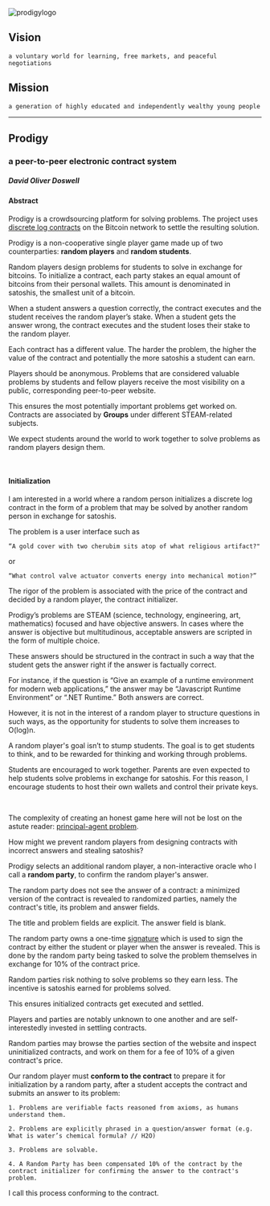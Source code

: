 ![prodigylogo](https://user-images.githubusercontent.com/25995735/42149806-a709141a-7da5-11e8-83ae-6bb1a4c006f3.png)


## Vision

    a voluntary world for learning, free markets, and peaceful negotiations

## Mission

    a generation of highly educated and independently wealthy young people

<hr>

## Prodigy
### a peer-to-peer electronic contract system

##### David Oliver Doswell

#### Abstract

Prodigy is a crowdsourcing platform for solving problems. The project uses [discrete log contracts](https://adiabat.github.io/dlc.pdf) on the Bitcoin network to settle the resulting solution. 

Prodigy is a non-cooperative single player game made up of two counterparties: **random players** and **random students**.

Random players design problems for students to solve in exchange for bitcoins. To initialize a contract, each party stakes an equal amount of bitcoins from their personal wallets. This amount is denominated in satoshis, the smallest unit of a bitcoin. 

When a student answers a question correctly, the contract executes and the student receives the random player’s stake. When a student gets the answer wrong, the contract executes and the student loses their stake to the random player.

Each contract has a different value. The harder the problem, the higher the value of the contract and potentially the more satoshis a student can earn. 

Players should be anonymous. Problems that are considered valuable problems by students and fellow players receive the most visibility on a public, corresponding peer-to-peer website. 

This ensures the most potentially important problems get worked on. Contracts are associated by **Groups** under different STEAM-related subjects. 

We expect students around the world to work together to solve problems as random players design them.

<br>

#### Initialization

I am interested in a world where a random person initializes a discrete log contract in the form of a problem that may be solved by another random person in exchange for satoshis.

The problem is a user interface such as 

    “A gold cover with two cherubim sits atop of what religious artifact?" 
    
or 

    “What control valve actuator converts energy into mechanical motion?” 
    

The rigor of the problem is associated with the price of the contract and decided by a random player, the contract initializer.

Prodigy’s problems are STEAM (science, technology, engineering, art, mathematics) focused and have objective answers. In cases where the answer is objective but multitudinous, acceptable answers are scripted in the form of multiple choice.

These answers should be structured in the contract in such a way that the student gets the answer right if the answer is factually correct.

For instance, if the question is “Give an example of a runtime environment for modern web applications,” the answer may be “Javascript Runtime Environment” or “.NET Runtime.” Both answers are correct.

However, it is not in the interest of a random player to structure questions in such ways, as the opportunity for students to solve them increases to O(log)n.

A random player's goal isn’t to stump students. The goal is to get students to think, and to be rewarded for thinking and working through problems.

Students are encouraged to work together. Parents are even expected to help students solve problems in exchange for satoshis. For this reason, I encourage students to host their own wallets and control their private keys.

<br>

The complexity of creating an honest game here will not be lost on the astute reader: [principal-agent problem](https://en.wikipedia.org/wiki/Principal–agent_problem).

How might we prevent random players from designing contracts with incorrect answers and stealing satoshis?

Prodigy selects an additional random player, a non-interactive oracle who I call a **random party**, to confirm the random player's answer. 

The random party does not see the answer of a contract: a minimized version of the contract is revealed to randomized parties, namely the contract's title, its problem and answer fields.

The title and problem fields are explicit. The answer field is blank.

The random party owns a one-time [signature](https://en.wikipedia.org/wiki/Digital_signature) which is used to sign the contract by either the student or player when the answer is revealed. This is done by the random party being tasked to solve the problem themselves in exchange for 10% of the contract price.

Random parties risk nothing to solve problems so they earn less. The incentive is satoshis earned for problems solved. 

This ensures initialized contracts get executed and settled.

Players and parties are notably unknown to one another and are self-interestedly invested in settling contracts. 

Random parties may browse the parties section of the website and inspect uninitialized contracts, and work on them for a fee of 10% of a given contract's price.

Our random player must **conform to the contract** to prepare it for initialization by a random party, after a student accepts the contract and submits an answer to its problem:

    1. Problems are verifiable facts reasoned from axioms, as humans understand them.
  
    2. Problems are explicitly phrased in a question/answer format (e.g. What is water’s chemical formula? // H2O)
    
    3. Problems are solvable.
   
    4. A Random Party has been compensated 10% of the contract by the contract initializer for confirming the answer to the contract's problem.


I call this process conforming to the contract.
